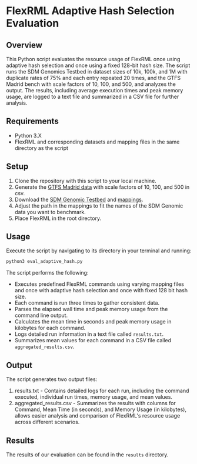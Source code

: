 # FlexRML Adaptive Hash Selection Evaluation

## Overview
This Python script evaluates the resource usage of FlexRML once using adaptive hash selection and once using a fixed 128-bit hash size. The script runs the SDM Genomics Testbed in dataset sizes of 10k, 100k, and 1M with duplicate rates of 75% and each entry repeated 20 times, and the GTFS Madrid bench with scale factors of 10, 100, and 500, and analyzes the output. The results, including average execution times and peak memory usage, are logged to a text file and summarized in a CSV file for further analysis.

## Requirements
- Python 3.X
- FlexRML and corresponding datasets and mapping files in the same directory as the script

## Setup
1. Clone the repository with this script to your local machine.
2. Generate the [GTFS Madrid data](https://github.com/oeg-upm/gtfs-bench) with scale factors of 10, 100, and 500 in csv.
3. Download the [SDM Genomic Testbed](https://figshare.com/articles/dataset/SDM-Genomic-Datasets/14838342/1) and [mappings](https://github.com/SDM-TIB/SDM-RDFizer-Experiments/tree/master/cikm2020/experiments/mappings).
4. Adjust the path in the mappings to fit the names of the SDM Genomic data you want to benchmark.
5. Place FlexRML in the root directory.

## Usage
Execute the script by navigating to its directory in your terminal and running:
```bash
python3 eval_adaptive_hash.py
```

The script performs the following:

- Executes predefined FlexRML commands using varying mapping files and once with adaptive hash selection and once with fixed 128 bit hash size.
- Each command is run three times to gather consistent data.
- Parses the elapsed wall time and peak memory usage from the command line output.
- Calculates the mean time in seconds and peak memory usage in kilobytes for each command.
- Logs detailed run information in a text file called `results.txt`.
- Summarizes mean values for each command in a CSV file called `aggregated_results.csv`.

## Output
The script generates two output files:

1. results.txt - Contains detailed logs for each run, including the command executed, individual run times, memory usage, and mean values.
2. aggregated_results.csv - Summarizes the results with columns for Command, Mean Time (in seconds), and Memory Usage (in kilobytes), allows easier analysis and comparison of FlexRML's resource usage across different scenarios.

## Results
The results of our evaluation can be found in the `results` directory.